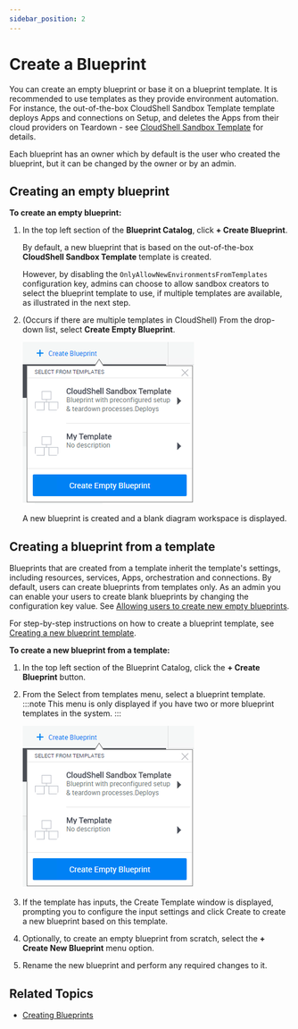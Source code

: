 ```yaml
---
sidebar_position: 2
---
```


# Create a Blueprint

You can create an empty blueprint or base it on a blueprint template. It is recommended to use templates as they provide environment automation. For instance, the out-of-the-box CloudShell Sandbox Template template deploys Apps and connections on Setup, and deletes the Apps from their cloud providers on Teardown - see [CloudShell Sandbox Template](https://help.quali.com/Online%20Help/0.0/Portal/Content/CSP/MNG/Wrk-wth-Blprnt-Tmplt.htm#CloudShe) for details.

Each blueprint has an owner which by default is the user who created the blueprint, but it can be changed by the owner or by an admin.

## Creating an empty blueprint

**To create an empty blueprint:**

1. In the top left section of the **Blueprint Catalog**, click **+ Create Blueprint**. 
    
    By default, a new blueprint that is based on the out-of-the-box **CloudShell Sandbox Template** template is created.
    
    However, by disabling the `OnlyAllowNewEnvironmentsFromTemplates` configuration key, admins can choose to allow sandbox creators to select the blueprint template to use, if multiple templates are available, as illustrated in the next step.
    
2. (Occurs if there are multiple templates in CloudShell) From the drop-down list, select **Create Empty Blueprint**.
    
    ![](/Images/CloudShell-Portal/Lab-Management/Environments/CreateNewBlueprint.png)
    
    A new blueprint is created and a blank diagram workspace is displayed. 
    

## Creating a blueprint from a template

Blueprints that are created from a template inherit the template's settings, including resources, services, Apps, orchestration and connections. By default, users can create blueprints from templates only. As an admin you can enable your users to create blank blueprints by changing the configuration key value. See [Allowing users to create new empty blueprints](https://help.quali.com/Online%20Help/0.0/Portal/Content/CSP/MNG/Wrk-wth-Blprnt-Tmplt.htm#Allowing).

For step-by-step instructions on how to create a blueprint template, see [Creating a new blueprint template](https://help.quali.com/Online%20Help/0.0/Portal/Content/CSP/MNG/Wrk-wth-Blprnt-Tmplt.htm#Creating).

**To create a new blueprint from a template:**

1. In the top left section of the Blueprint Catalog, click the **+ Create Blueprint** button.
2. From the Select from templates menu, select a blueprint template.
    :::note
    This menu is only displayed if you have two or more blueprint templates in the system.
    :::
    
    ![](/Images/CloudShell-Portal/Lab-Management/Environments/CreateNewBlueprint.png)
    
3. If the template has inputs, the Create Template window is displayed, prompting you to configure the input settings and click Create to create a new blueprint based on this template.
4. Optionally, to create an empty blueprint from scratch, select the **+ Create New Blueprint** menu option.
5. Rename the new blueprint and perform any required changes to it.

## Related Topics

- [Creating Blueprints](../creating-blueprints/)